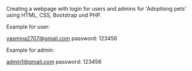 Creating a webpage with login for users and admins for 'Adoptiong pets' using HTML, CSS, Bootstrap und PHP.

Example for user:

yasmina2707@gmail.com password: 123456

Example for admin:

admin1@gmail.com password: 123456


